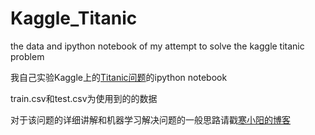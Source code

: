 # Kaggle_Titanic
the data and ipython notebook of my attempt to solve the kaggle titanic problem

我自己实验Kaggle上的[Titanic问题](https://www.kaggle.com/c/titanic)的ipython notebook

train.csv和test.csv为使用到的的数据

对于该问题的详细讲解和机器学习解决问题的一般思路请戳[寒小阳的博客](http://blog.csdn.net/han_xiaoyang/article/details/49797143)

